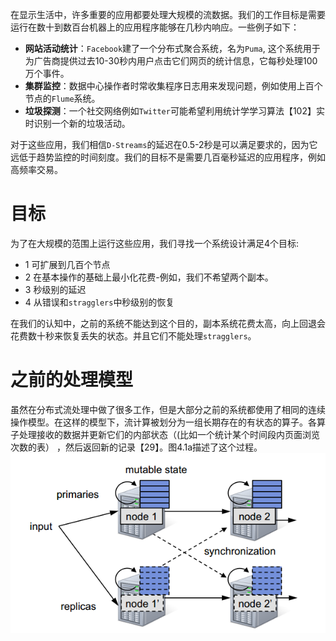 在显示生活中，许多重要的应用都要处理大规模的流数据。我们的工作目标是需要运行在数十到数百台机器上的应用程序能够在几秒内响应。一些例子如下：

- **网站活动统计**：`Facebook`建了一个分布式聚合系统，名为`Puma`, 这个系统用于为广告商提供过去10-30秒内用户点击它们网页的统计信息，它每秒处理100万个事件。
- **集群监控**：数据中心操作者时常收集程序日志用来发现问题，例如使用上百个节点的`Flume`系统。
- **垃圾探测**：一个社交网络例如`Twitter`可能希望利用统计学学习算法【102】实时识别一个新的垃圾活动。

对于这些应用，我们相信`D-Streams`的延迟在0.5-2秒是可以满足要求的，因为它远低于趋势监控的时间刻度。我们的目标不是需要几百毫秒延迟的应用程序，例如高频率交易。

# 目标

为了在大规模的范围上运行这些应用，我们寻找一个系统设计满足4个目标:

- 1 可扩展到几百个节点
- 2 在基本操作的基础上最小化花费-例如，我们不希望两个副本。
- 3 秒级别的延迟
- 4 从错误和`stragglers`中秒级别的恢复

在我们的认知中，之前的系统不能达到这个目的，副本系统花费太高，向上回退会花费数十秒来恢复丢失的状态。并且它们不能处理`stragglers`。

# 之前的处理模型

虽然在分布式流处理中做了很多工作，但是大部分之前的系统都使用了相同的连续操作模型。在这样的模型下，流计算被划分为一组长期存在的有状态的算子。各算子处理接收的数据并更新它们的内部状态（(比如一个统计某个时间段内页面浏览次数的表）
，然后返回新的记录【29】。图4.1a描述了这个过程。
![4.1.a](../images/4.1.a.png)

